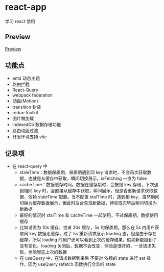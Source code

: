 # react-app

学习 react 使用

## Preview

[Preview](https://fortune-cook1e.github.io/react-app)

## 功能点

- antd 动态主题
- 路由拦截
- React-Query
- webpack federation
- 动画(Motion)
- transition 封装
- redux-toolkit
- 图片懒加载
- indexedDb 数据存储功能
- 路由动画过渡
- 开发环境支持 vite

## 记录项

- 在 react-query 中
  - staleTime：数据保质期，保质期遇到同 key 请求时，不会再次获取数据，也就是从缓存中获取，瞬间切换展示，isFetching 一直为 false
  - cacheTime：数据缓存时间，数据在缓存期时，会按照 key 存储，下次遇到相同 key 时，会直接从缓存中获取，瞬间展示，但是否重新请求获取数据，依赖 staleTime 配置。当不配置 stalTime 时，遇到相 key，虽然瞬间切换为缓存数据展示，但此时后台获取新数据，待获取完毕后瞬间切换为新数据
  - 最好的情况时 stalTime 和 cacheTime 一起使用，不过保质期，数据使用缓存
  - 比如设置为 10s 缓存，或者 30s 缓存，5s 的保质期，那么在 5s 内用户获取同 key 数据走缓存，过了 5s 重新请求展示 loading 态，但是由于存在缓存，所以 loading 时用户还可以看到上次的缓存结果，假如新数据到了没有变化，loading 关闭后，数据不会改变，体验是很好的，一旦请求失败，也能兜底上次的数据
  - 在 useQuery 中，在请求数据到来后 不要对 依赖的 state 进行 set 操作，因为 useQuery refetch 函数执行会监听 state

